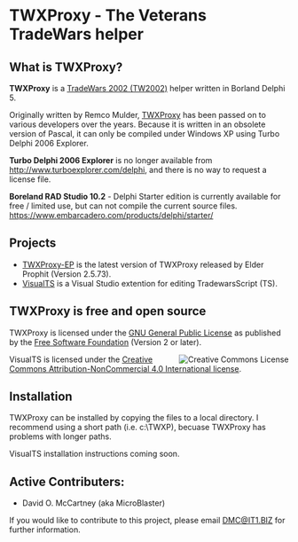 # TWXProxy - The Veterans TradeWars helper
## What is TWXProxy?

**TWXProxy** is a [TradeWars 2002 (TW2002)](http://www.eisonline.com) helper written in Borland Delphi 5.

Originally written by Remco Mulder, [TWXProxy](https://github.com/erikh/twxproxy) has been passed on to various developers over the years. Because it is written in an obsolete version of Pascal, it can only be compiled under Windows XP using Turbo Delphi 2006 Explorer. 

**Turbo Delphi 2006 Explorer** is no longer available from http://www.turboexplorer.com/delphi, and there is no way to request a license file.

**Boreland RAD Studio 10.2** - Delphi Starter edition is currently available for free / limited use, but can not compile the current source files. https://www.embarcadero.com/products/delphi/starter/

## Projects

* [TWXProxy-EP](https://github.com/MicroBlaster/TWXProxy/tree/master/Source/TWXProxy-EP) is the latest version of TWXProxy released by Elder Prophit (Version 2.5.73).
* [VisualTS](https://github.com/MicroBlaster/TWXProxy/tree/master/Source/VisualTS) is a Visual Studio extention for editing TradewarsScript (TS).

## TWXProxy is free and open source

TWXProxy is licensed under the [GNU General Public License](https://www.gnu.org/licenses/old-licenses/gpl-2.0.en.html) as published by the [Free Software Foundation](http://www.fsf.org/) (Version 2 or later).

<a href="http://creativecommons.org/licenses/by-nc/4.0/"><img align="Right" alt="Creative Commons License" style="border-width:0" src="https://i.creativecommons.org/l/by-nc/4.0/88x31.png" /></a>

VisualTS is licensed under the [Creative Commons Attribution-NonCommercial 4.0 International license](https://creativecommons.org/licenses/by-nc/4.0/legalcode).


## Installation

TWXProxy can be installed by copying the files to a local directory. I recommend using a short path (i.e. c:\TWXP), becuase TWXProxy has problems with longer paths.

VisualTS installation instructions coming soon.

## Active Contributers:

* David O. McCartney (aka MicroBlaster)

If you would like to contribute to this project, please email DMC@IT1.BIZ for further information.

